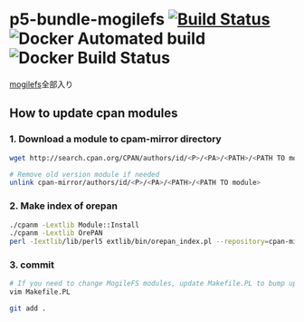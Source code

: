 p5-bundle-mogilefs [![Build Status](https://travis-ci.org/pepabo/p5-bundle-mogilefs.svg?branch=master)](https://travis-ci.org/pepabo/p5-bundle-mogilefs) ![Docker Automated build](https://img.shields.io/docker/automated/pepabo/mogilefs.svg?style=flat-square) ![Docker Build Status](https://img.shields.io/docker/build/pepabo/mogilefs.svg?style=flat-square)
==================

[mogilefs](https://github.com/mogilefs)全部入り

How to update cpan modules
---

### 1. Download a module to cpam-mirror directory

```sh
wget http://search.cpan.org/CPAN/authors/id/<P>/<PA>/<PATH>/<PATH TO module> -P cpan-mirror/authors/id/<P>/<PA>/<PATH>/

# Remove old version module if needed
unlink cpan-mirror/authors/id/<P>/<PA>/<PATH>/<PATH TO module>
```

### 2. Make index of orepan

```sh
./cpanm -Lextlib Module::Install
./cpanm -Lextlib OrePAN
perl -Iextlib/lib/perl5 extlib/bin/orepan_index.pl --repository=cpan-mirror/
```

### 3. commit

```sh
# If you need to change MogileFS modules, update Makefile.PL to bump up version.
vim Makefile.PL

git add .
```
